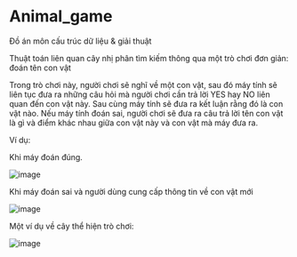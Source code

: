 # Animal_game
Đồ án môn cấu trúc dữ liệu &amp; giải thuật

  Thuật toán liên quan cây nhị phân tìm kiếm thông qua một trò chơi đơn giản: đoán tên con vật

  Trong trò chơi này, người chơi sẽ nghĩ về một con vật, sau đó máy tính sẽ liên tục đưa 
ra những câu hỏi mà người chơi cần trả lời YES hay NO liên quan đến con vật này. 
Sau cùng máy tính sẽ đưa ra kết luận rằng đó là con vật nào. Nếu máy tính đoán sai, 
người chơi sẽ đưa ra câu trả lời tên con vật là gì và điểm khác nhau giữa con vật này 
và con vật mà máy đưa ra.

  Ví dụ:
  
  Khi máy đoán đúng.
  
![image](https://user-images.githubusercontent.com/74400172/169132601-fcbf8fae-60a2-40fd-92d9-ab5b4e6ce76c.png)

  Khi máy đoán sai và người dùng cung cấp thông tin về con vật mới
  
  ![image](https://user-images.githubusercontent.com/74400172/169133345-1935fc22-2efa-4820-a1ba-a0aa5f34c582.png)
  
  Một ví dụ về cây thể hiện trò chơi:
  
  ![image](https://user-images.githubusercontent.com/74400172/169133897-1d97297f-8cef-42f3-b1aa-55d702200c73.png)

